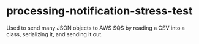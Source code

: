 # processing-notification-stress-test
Used to send many JSON objects to AWS SQS by reading a CSV into a class, serializing it, and sending it out.

